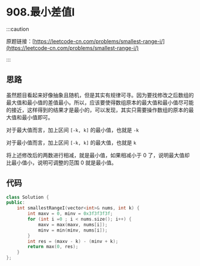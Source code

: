 # 908.最小差值I

:::caution

原题链接：[https://leetcode-cn.com/problems/smallest-range-i/](https://leetcode-cn.com/problems/smallest-range-i/)

:::

## 思路

虽然题目看起来好像抽象且随机，但是其实有规律可寻。因为要找修改之后数组的最大值和最小值的差值最小。所以，应该要使得数组原本的最大值和最小值尽可能的接近，这样得到的结果才是最小的，可以发现，其实只需要操作数组的原本的最大值和最小值即可。

对于最大值而言，加上区间 `[-k, k]` 的最小值，也就是 `-k`

对于最小值而言，加上区间 `[-k, k]` 的最大值，也就是 `k`

将上述修改后的两数进行相减，就是最小值，如果相减小于 0 了，说明最大值却比最小值小，说明可调整的范围 0 就是最小值。

## 代码

```cpp
class Solution {
public:
    int smallestRangeI(vector<int>& nums, int k) {
        int maxv = 0, minv = 0x3f3f3f3f;
        for (int i =0 ; i < nums.size(); i++) {
            maxv = max(maxv, nums[i]);
            minv = min(minv, nums[i]);
        }
        int res = (maxv - k) - (minv + k);
        return max(0, res);
    }
};
```

